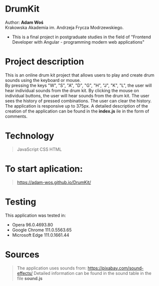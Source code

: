 # DrumKit
Author: **Adam Woś**  
Krakowska Akademia im. Andrzeja Frycza Modrzewskiego.  
- This is a final project in postgraduate studies in the field of "Frontend Developer with Angular - programming modern web applications"


# Project description
This is an online drum kit project that allows users to play and create drum sounds using the keyboard or mouse.  
By pressing the keys "W", "S", "A", "D", "G", "H", "J", "K", "L", the user will hear individual sounds from the drum kit.
By clicking the mouse on individual buttons, the user will hear sounds from the drum kit.
The user sees the history of pressed combinations. The user can clear the history. 
The application is responsive up to 375px.
A detailed description of the creation of the application can be found in the **index.js** ile in the form of comments.  


# Technology
> JavaScript
> CSS
> HTML

# To start aplication:
> https://adam-wos.github.io/DrumKit/

# Testing
This application was tested in:
 - Opera 96.0.4693.80
 - Google Chrome 111.0.5563.65 
 - Microsoft Edge 111.0.1661.44 

# Sources
> The application uses sounds from:
> https://pixabay.com/sound-effects/
> Detailed information can be found in the sound table in the file **sound.js**



